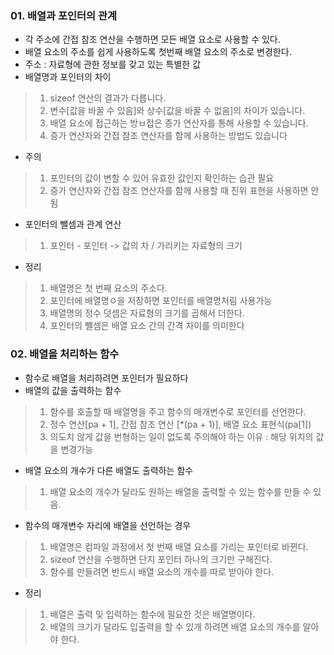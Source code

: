 ### 01. 배열과 포인터의 관계

- 각 주소에 간접 참조 연산을 수행하면 모든 배열 요소로 사용할 수 있다.
- 배열 요소의 주소를 쉽게 사용하도록 첫번째 배열 요소의 주소로 변경한다.
- 주소 : 자료형에 관한 정보를 갖고 있는 특별한 값
- 배열명과 포인터의 차이

> 1. sizeof 연산의 결과가 다릅니다.
> 2. 변수[값을 바꿀 수 있음]와 상수[값을 바꿀 수 없음]의 차이가 있습니다.
> 3. 배열 요소에 접근하는 방ㅂ접은 증가 연산자를 통해 사용할 수 있습니다.
> 4. 증가 연산자와 간접 참조 연산자를 함께 사용하는 방법도 있습니다

- 주의

> 1. 포인터의 값이 변할 수 있어 유효한 값인지 확인하는 습관 필요
> 2. 증가 연산자와 간접 참조 연산자를 함께 사용할 때 진위 표현을 사용하면 안됨

- 포인터의 뺄셈과 관계 연산

> 1. 포인터 - 포인터 -> 값의 차 / 가리키는 자료형의 크기

- 정리

> 1. 배열명은 첫 번째 요소의 주소다.
> 2. 포인터에 배열명ㅇ을 저장하면 포인터를 배열명처림 사용가능
> 3. 배열명의 정수 덧셈은 자료형의 크기를 곱해서 더한다.
> 4. 포인터의 뺄셈은 배열 요소 간의 간격 차이를 의미한다

### 02. 배열을 처리하는 함수

- 함수로 배열을 처리하려면 포인터가 필요하다
- 배열의 값을 출력하는 함수

> 1. 함수를 호출할 때 배열명을 주고 함수의 매개변수로 포인터를 선언한다.
> 2. 정수 연산[pa + 1], 간접 참조 연산 [*(pa + 1)], 배열 요소 표현식(pa[1])
> 3. 의도치 않게 값을 번형하는 일이 없도록 주의해야 하는 이유 : 해당 위치의 값을 변경가능

- 배열 요소의 개수가 다른 배열도 출력하는 함수

> 1. 배열 요소의 개수가 달라도 원하는 배열을 출력할 수 있는 함수를 만들 수 있음.

- 함수의 매개변수 자리에 배열을 선언하는 경우

> 1. 배열명은 컴파일 과정에서 첫 번째 배열 요소를 가리는 포인터로 바뀐다.
> 2. sizeof 연산을 수행하면 단지 포인터 하나의 크기만 구해진다.
> 3. 함수를 만들려면 반드시 배열 요소의 개수를 따로 받아야 한다.

- 정리

> 1. 배열은 출력 및 입력하는 함수에 필요한 것은 배열명이다.
> 2. 배열의 크기가 달라도 입출력을 할 수 있개 하려면 배열 요소의 개수를 알아야 한다.
